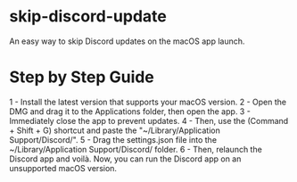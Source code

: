 # skip-discord-update
An easy way to skip Discord updates on the macOS app launch.

# Step by Step Guide

1 - Install the latest version that supports your macOS version.
2 - Open the DMG and drag it to the Applications folder, then open the app.
3 - Immediately close the app to prevent updates.
4 - Then, use the (Command + Shift + G) shortcut and paste the "~/Library/Application Support/Discord/".
5 - Drag the settings.json file into the ~/Library/Application Support/Discord/ folder.
6 - Then, relaunch the Discord app and voilà. Now, you can run the Discord app on an unsupported macOS version.
